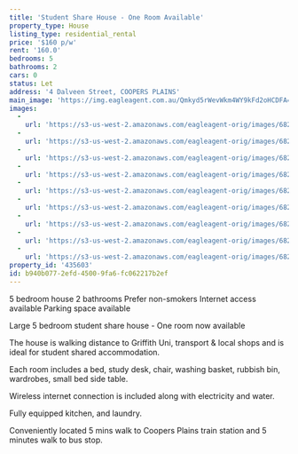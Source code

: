 ```yaml
---
title: 'Student Share House - One Room Available'
property_type: House
listing_type: residential_rental
price: '$160 p/w'
rent: '160.0'
bedrooms: 5
bathrooms: 2
cars: 0
status: Let
address: '4 Dalveen Street, COOPERS PLAINS'
main_image: 'https://img.eagleagent.com.au/Qmkyd5rWevWkm4WY9kFd2oHCDFA=/1280x854/smart/https://s3-us-west-2.amazonaws.com/eagleagent-orig/images/6826037/414456843-image-M.jpg'
images:
  -
    url: 'https://s3-us-west-2.amazonaws.com/eagleagent-orig/images/6826045/414456843-image-H.jpg'
  -
    url: 'https://s3-us-west-2.amazonaws.com/eagleagent-orig/images/6826044/414456843-image-G.jpg'
  -
    url: 'https://s3-us-west-2.amazonaws.com/eagleagent-orig/images/6826043/414456843-image-F.jpg'
  -
    url: 'https://s3-us-west-2.amazonaws.com/eagleagent-orig/images/6826042/414456843-image-E.jpg'
  -
    url: 'https://s3-us-west-2.amazonaws.com/eagleagent-orig/images/6826041/414456843-image-D.jpg'
  -
    url: 'https://s3-us-west-2.amazonaws.com/eagleagent-orig/images/6826040/414456843-image-C.jpg'
  -
    url: 'https://s3-us-west-2.amazonaws.com/eagleagent-orig/images/6826039/414456843-image-B.jpg'
  -
    url: 'https://s3-us-west-2.amazonaws.com/eagleagent-orig/images/6826038/414456843-image-A.jpg'
  -
    url: 'https://s3-us-west-2.amazonaws.com/eagleagent-orig/images/6826037/414456843-image-M.jpg'
property_id: '435603'
id: b940b077-2efd-4500-9fa6-fc062217b2ef
---
```

5 bedroom house
2 bathrooms
Prefer non-smokers
Internet access available
Parking space available

Large 5 bedroom student share house - One room now available

The house is walking distance to Griffith Uni, transport & local shops and is ideal for student shared accommodation.

Each room includes a bed, study desk, chair, washing basket, rubbish bin, wardrobes, small bed side table.

Wireless internet connection is included along with electricity and water.

Fully equipped kitchen, and laundry.

Conveniently located 5 mins walk to Coopers Plains train station and 5 minutes walk to bus stop.